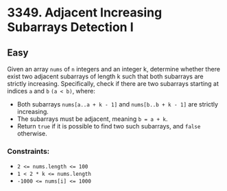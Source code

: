 # 3349. Adjacent Increasing Subarrays Detection I

## Easy

Given an array `nums` of `n` integers and an integer k, determine whether there exist two adjacent subarrays of length k
such that both subarrays are strictly increasing. Specifically, check if there are two subarrays starting at indices `a`
and `b` `(a < b)`, where:

- Both subarrays `nums[a..a + k - 1]` and `nums[b..b + k - 1]` are strictly increasing.
- The subarrays must be adjacent, meaning `b = a + k`.
- Return `true` if it is possible to find two such subarrays, and `false` otherwise.

### Constraints:

- `2 <= nums.length <= 100`
- `1 < 2 * k <= nums.length`
- `-1000 <= nums[i] <= 1000`
